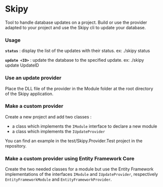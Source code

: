 # Skipy

Tool to handle database updates on a project.
Build or use the provider adapted to your project and use the Skipy cli to update your database.

### Usage

**`status`** : display the list of the updates with their status. ex: ./skipy status

**`update <ID>`** : update the database to the specified update. ex: ./skipy update UpdateID 

### Use an update provider

Place the DLL file of the provider in the Module folder at the root directory of the Skipy application.

### Make a custom provider

Create a new project and add two classes :
- a class which implements the `IModule` interface to declare a new module
- a class which implements the `IUpdateProvider`

You can find an example in the test/Skipy.Provider.Test project in the repository.

### Make a custom provider using Entity Framework Core

Create the two needed classes for a module but use the Entity Framework implementations of the interfaces `IModule` and `IUpdateProvider`, respectively `EntityFrameworkModule` and `EntityFrameworkProvider`. 
